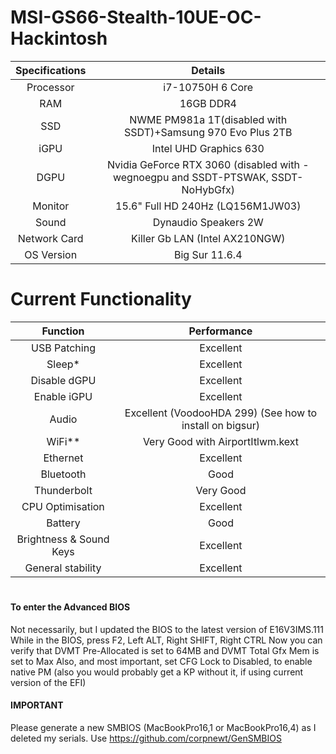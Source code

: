 # MSI-GS66-Stealth-10UE-OC-Hackintosh
| Specifications | Details |
|:-: |:-: |
| Processor | i7-10750H 6 Core  |
| RAM | 16GB DDR4 |
| SSD | NWME PM981a 1T(disabled with SSDT)+Samsung 970 Evo Plus 2TB |
| iGPU| Intel UHD Graphics 630 |
| DGPU | Nvidia GeForce RTX 3060 (disabled with -wegnoegpu and SSDT-PTSWAK, SSDT-NoHybGfx) |
| Monitor | 15.6" Full HD 240Hz (LQ156M1JW03) |
| Sound | Dynaudio Speakers 2W |
| Network Card | Killer Gb LAN  (Intel AX210NGW) |
| OS Version | Big Sur 11.6.4 |

# Current Functionality

| Function | Performance |
|:-: |:-: |
| USB Patching | Excellent |
| Sleep* | Excellent |
| Disable dGPU | Excellent |
| Enable iGPU | Excellent |
| Audio | Excellent (VoodooHDA 299) (See how to install on bigsur) | 
| WiFi** | Very Good with AirportItlwm.kext|
| Ethernet | Excellent|
| Bluetooth | Good |
| Thunderbolt | Very Good|
| CPU Optimisation | Excellent |
| Battery | Good |
| Brightness & Sound Keys | Excellent |
| General stability | Excellent |

#
#### To enter the Advanced BIOS
Not necessarily, but I updated the BIOS to the latest version of E16V3IMS.111
While in the BIOS, press F2, Left ALT, Right SHIFT, Right CTRL
Now you can verify that DVMT Pre-Allocated is set to 64MB and DVMT Total Gfx Mem is set to Max
Also, and most important, set CFG Lock to Disabled, to enable native PM (also you would probably get a KP without it, if using current version of the EFI)

#### IMPORTANT

Please generate a new SMBIOS (MacBookPro16,1 or MacBookPro16,4) as I deleted my serials. 
Use https://github.com/corpnewt/GenSMBIOS
